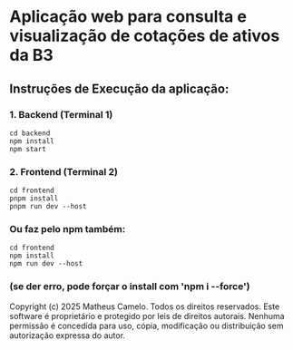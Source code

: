 # Aplicação web para consulta e visualização de cotações de ativos da B3

## Instruções de Execução da aplicação: 

### 1. Backend (Terminal 1)
```
cd backend
npm install
npm start
```

### 2. Frontend (Terminal 2)
```
cd frontend
pnpm install
pnpm run dev --host
```
### Ou faz pelo npm também:
```
cd frontend
npm install
npm run dev --host
```
### (se der erro, pode forçar o install com 'npm i --force')



Copyright (c) 2025 Matheus Camelo. Todos os direitos reservados.
Este software é proprietário e protegido por leis de direitos autorais. 
Nenhuma permissão é concedida para uso, cópia, modificação ou distribuição sem autorização expressa do autor.
